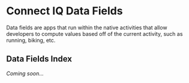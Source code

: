 # Connect IQ Data Fields
Data fields are apps that run within the native activities that allow developers to compute values based off of the current activity, such as running, biking, etc.

## Data Fields Index

_Coming soon..._
